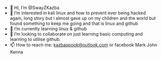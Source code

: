 - 👋 Hi, I’m @SwayZKazba
- 👀 I’m interested in kali linux and how to prevent ever being hacked again, long story but i almost gave up on my children and the world but found something to keep me going and that is linux and github
- 🌱 I’m currently learning linux & github
- 💞️ I’m looking to collaborate on just learning basic computing and learning to utilise github.
- 📫 How to reach me: kazbaspook@outlook.com or facebook Mark John Kenna

<!---
SwayZKazba/SwayZKazba is a ✨ special ✨ repository because its `README.md` (this file) appears on your GitHub profile.
You can click the Preview link to take a look at your changes.
--->
